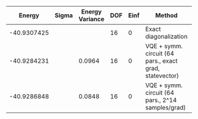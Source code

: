 | Energy      | Sigma | Energy Variance | DOF | Einf | Method                                                  | Reference |
|-------------|-------|-----------------|-----|------|---------------------------------------------------------|-----------|
| -40.9307425 |       |                 | 16  | 0    | Exact diagonalization                                   | [code](https://github.com/varbench/methods/blob/main/scripts/J1J2/square_16_P_0.15/ed_netket.sh) |
| -40.9284231 |       | 0.0964          | 16  | 0    | VQE + symm. circuit (64 pars., exact grad, statevector) | [code](https://github.com/varbench/methods/blob/main/scripts/J1J2/square_16_P_0.15/vqe.sh) |
| -40.9286848 |       | 0.0848          | 16  | 0    | VQE + symm. circuit (64 pars., 2^14 samples/grad)       | [code](https://github.com/varbench/methods/blob/main/scripts/J1J2/square_16_P_0.15/vqe_noisy.sh) |
